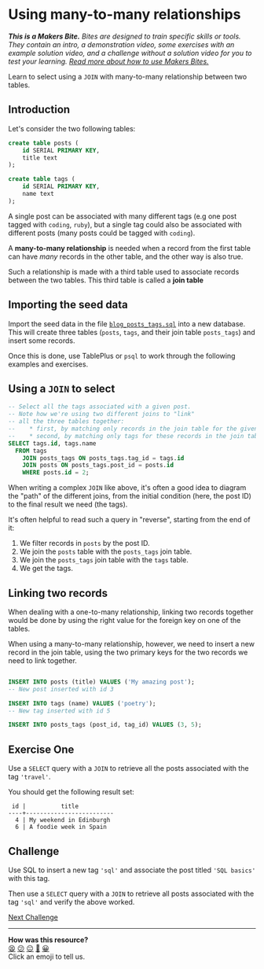 # Using many-to-many relationships

_**This is a Makers Bite.** Bites are designed to train specific skills or tools. They
contain an intro, a demonstration video, some exercises with an example solution video,
and a challenge without a solution video for you to test your learning. [Read more about
how to use Makers
Bites.](https://github.com/makersacademy/course/blob/main/labels/bites.md)_

Learn to select using a `JOIN` with many-to-many relationship between two tables.

## Introduction

Let's consider the two following tables:

```sql
create table posts (
	id SERIAL PRIMARY KEY,
	title text
);

create table tags (
	id SERIAL PRIMARY KEY,
	name text 
);
```

A single post can be associated with many different tags (e.g one post tagged with `coding`, `ruby`), but a
single tag could also be associated with different posts (many posts could be tagged with
`coding`).

A **many-to-many relationship** is needed when a record from the first table can have
_many_ records in the other table, and the other way is also true.

Such a relationship is made with a third table used to associate records between the two tables. This
third table is called a **join table**

## Importing the seed data

Import the seed data in the file
[`blog_posts_tags.sql`](../resources/seeds/blog_posts_tags.sql) into a new database. This
will create three tables (`posts`, `tags`, and their join table `posts_tags`) and insert some records.

Once this is done, use TablePlus or `psql` to work through the following examples and exercises.

## Using a `JOIN` to select

```sql
-- Select all the tags associated with a given post.
-- Note how we're using two different joins to "link"
-- all the three tables together:
--    * first, by matching only records in the join table for the given post
--    * second, by matching only tags for these records in the join table
SELECT tags.id, tags.name
  FROM tags 
    JOIN posts_tags ON posts_tags.tag_id = tags.id
    JOIN posts ON posts_tags.post_id = posts.id
    WHERE posts.id = 2;
```

When writing a complex `JOIN` like above, it's often a good idea to diagram the "path" of the different joins, from the initial condition (here, the post ID) to the final result we need (the tags).

It's often helpful to read such a query in "reverse", starting from the end of it:
  1. We filter records in `posts` by the post ID.
  2. We join the `posts` table with the `posts_tags` join table. 
  3. We join the `posts_tags` join table with the `tags` table.
  4. We get the tags.

## Linking two records

When dealing with a one-to-many relationship, linking two records together would be done
by using the right value for the foreign key on one of the tables.

When using a many-to-many relationship, however, we need to insert a new record in the join table,
using the two primary keys for the two records we need to link together.

```sql

INSERT INTO posts (title) VALUES ('My amazing post');
-- New post inserted with id 3

INSERT INTO tags (name) VALUES ('poetry');
-- New tag inserted with id 5

INSERT INTO posts_tags (post_id, tag_id) VALUES (3, 5);
```

<!-- OMITTED -->

## Exercise One

Use a `SELECT` query with a `JOIN` to retrieve all the posts associated with the tag
`'travel'`.

You should get the following result set:

```
 id |          title          
----+-------------------------
  4 | My weekend in Edinburgh
  6 | A foodie week in Spain
```

<!-- OMITTED -->

## Challenge

Use SQL to insert a new tag `'sql'` and associate the post titled `'SQL basics'` with this tag.

Then use a `SELECT` query with a `JOIN` to retrieve all posts associated with the tag
`'sql'` and verify the above worked.


[Next Challenge](04_designing_many_to_many_relationships.md)

<!-- BEGIN GENERATED SECTION DO NOT EDIT -->

---

**How was this resource?**  
[😫](https://airtable.com/shrUJ3t7KLMqVRFKR?prefill_Repository=makersacademy%2Fdatabases&prefill_File=joins%2F03_using_joins_with_many_to_many.md&prefill_Sentiment=😫) [😕](https://airtable.com/shrUJ3t7KLMqVRFKR?prefill_Repository=makersacademy%2Fdatabases&prefill_File=joins%2F03_using_joins_with_many_to_many.md&prefill_Sentiment=😕) [😐](https://airtable.com/shrUJ3t7KLMqVRFKR?prefill_Repository=makersacademy%2Fdatabases&prefill_File=joins%2F03_using_joins_with_many_to_many.md&prefill_Sentiment=😐) [🙂](https://airtable.com/shrUJ3t7KLMqVRFKR?prefill_Repository=makersacademy%2Fdatabases&prefill_File=joins%2F03_using_joins_with_many_to_many.md&prefill_Sentiment=🙂) [😀](https://airtable.com/shrUJ3t7KLMqVRFKR?prefill_Repository=makersacademy%2Fdatabases&prefill_File=joins%2F03_using_joins_with_many_to_many.md&prefill_Sentiment=😀)  
Click an emoji to tell us.

<!-- END GENERATED SECTION DO NOT EDIT -->
